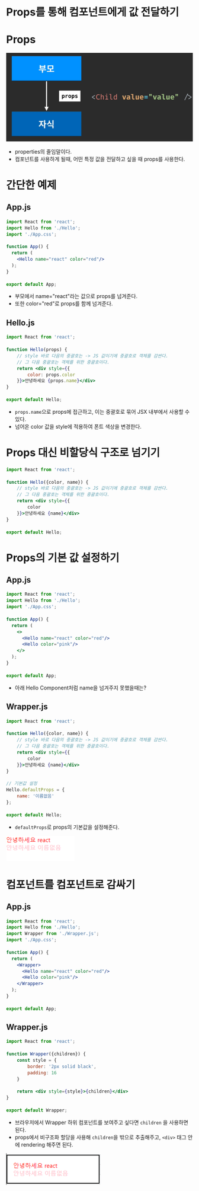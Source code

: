 # Props를 통해 컴포넌트에게 값 전달하기

# Props

![](props/Untitled.png)

- properties의 줄임말이다.
- 컴포넌트를 사용하게 될때, 어떤 특정 값을 전달하고 싶을 때 props를 사용한다.

# 간단한 예제

## App.js

```jsx
import React from 'react';
import Hello from './Hello';
import './App.css';

function App() {
  return (
    <Hello name="react" color="red"/>
  );
}

export default App;
```

- 부모에서 name="react"라는 값으로 props를 넘겨준다.
- 또한 color="red"로 props를 함께 넘겨준다.

## Hello.js

```jsx
import React from 'react';

function Hello(props) {
    // style 바로 다음의 중괄호는 -> JS 값이기에 중괄호로 객체를 감싼다. 
    // 그 다음 중괄호는 객체를 위한 중괄호이다.
    return <div style={{
        color: props.color
    }}>안녕하세요 {props.name}</div>
}

export default Hello;
```

- `props.name`으로 props에 접근하고, 이는 중괄호로 묶어 JSX 내부에서 사용할 수 있다.
- 넘어온 color 값을 style에 적용하여 폰트 색상을 변경한다.

# Props 대신 비할당식 구조로 넘기기

```jsx
import React from 'react';

function Hello({color, name}) {
    // style 바로 다음의 중괄호는 -> JS 값이기에 중괄호로 객체를 감싼다. 
    // 그 다음 중괄호는 객체를 위한 중괄호이다.
    return <div style={{
        color
    }}>안녕하세요 {name}</div>
}

export default Hello;
```

# Props의 기본 값 설정하기

## App.js

```jsx
import React from 'react';
import Hello from './Hello';
import './App.css';

function App() {
  return (
    <>
      <Hello name="react" color="red"/>
      <Hello color="pink"/>
    </>
  );
}

export default App;
```

- 아래 Hello Component처럼 name을 넘겨주지 못했을때는?

## Wrapper.js

```jsx
import React from 'react';

function Hello({color, name}) {
    // style 바로 다음의 중괄호는 -> JS 값이기에 중괄호로 객체를 감싼다. 
    // 그 다음 중괄호는 객체를 위한 중괄호이다.
    return <div style={{
        color
    }}>안녕하세요 {name}</div>
}

// 기본값 설정
Hello.defaultProps = {
    name: '이름없음'
};

export default Hello;
```

- `defaultProps`로 props의 기본값을 설정해준다.

![](props/Untitled%201.png)

# 컴포넌트를 컴포넌트로 감싸기

## App.js

```jsx
import React from 'react';
import Hello from './Hello';
import Wrapper from './Wrapper.js';
import './App.css';

function App() {
  return (
    <Wrapper>
      <Hello name="react" color="red"/>
      <Hello color="pink"/>
    </Wrapper>
  );
}

export default App;
```

## Wrapper.js

```jsx
import React from 'react';

function Wrapper({children}) {
    const style = {
        border: '2px solid black',
        padding: 16
    }

    return <div style={style}>{children}</div>
}

export default Wrapper;
```

- 브라우저에서 Wrapper 하위 컴포넌트를 보여주고 싶다면 `children` 을 사용하면된다.
- props에서 비구조화 할당을 사용해 `children`을 밖으로 추출해주고, `<div>` 태그 안에 rendering 해주면 된다.

![](props/Untitled%202.png)